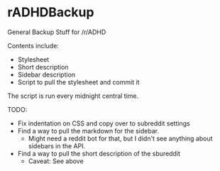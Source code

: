 rADHDBackup
===========

General Backup Stuff for /r/ADHD

Contents include:
  * Stylesheet
  * Short description
  * Sidebar description
  * Script to pull the stylesheet and commit it

The script is run every midnight central time.

TODO:
  * Fix indentation on CSS and copy over to subreddit settings
  * Find a way to pull the markdown for the sidebar.
    * Might need a reddit bot for that, but I didn't see anything about sidebars in the API.
  * Find a way to pull the short description of the sbureddit
    * Caveat: See above
